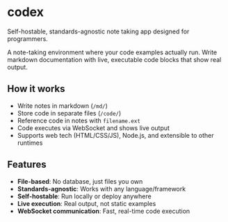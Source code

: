 # codex
Self-hostable, standards-agnostic note taking app designed for programmers.

A note-taking environment where your code examples actually run. Write markdown documentation with live, executable code blocks that show real output.
## How it works

- Write notes in markdown (`/md/`)
- Store code in separate files (`/code/`)
- Reference code in notes with ``` filename.ext ```
- Code executes via WebSocket and shows live output
- Supports web tech (HTML/CSS/JS), Node.js, and extensible to other runtimes

## Features

- **File-based**: No database, just files you own
- **Standards-agnostic**: Works with any language/framework
- **Self-hostable**: Run locally or deploy anywhere
- **Live execution**: Real output, not static examples
- **WebSocket communication**: Fast, real-time code execution